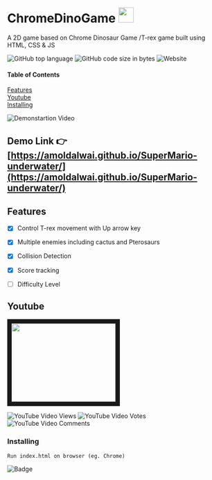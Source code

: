 




# ChromeDinoGame     <img src="https://emojis.slackmojis.com/emojis/images/1450319446/47/mario.gif?1450319446"  width="35" height="35" />

A 2D game based on Chrome Dinosaur Game /T-rex game built using HTML, CSS & JS 


![GitHub top language](https://img.shields.io/github/languages/top/amoldalwai/Chrome_Dino_Game?style=plastic)
![GitHub code size in bytes](https://img.shields.io/github/languages/code-size/amoldalwai/Chrome_Dino_Game?style=plastic)
![Website](https://img.shields.io/website?style=plastic&url=https%3A%2F%2Famoldalwai.github.io%2FChrome_Dino_Gamer%2F)

#### Table of Contents  
[Features](#Features)  
[Youtube](#Youtube)\
[Installing](#Installing)


![Demonstartion Video](https://j.gifs.com/D1j5OK.gif)


## Demo Link :point_right: [https://amoldalwai.github.io/SuperMario-underwater/](https://amoldalwai.github.io/SuperMario-underwater/)




## Features 

- [x] Control T-rex  movement with Up arrow key 
- [x] Multiple enemies including cactus and Pterosaurs
- [x] Collision Detection
- [x] Score tracking
- [ ] Difficulty Level


## Youtube

<a href="http://www.youtube.com/watch?feature=player_embedded&v=2dd6Vv_Sjyw
" target="_blank"><img src="http://img.youtube.com/vi/2dd6Vv_Sjyw/0.jpg" 
 width="240" height="180" border="10" /></a>

![YouTube Video Views](https://img.shields.io/youtube/views/2dd6Vv_Sjyw?style=plastic)
![YouTube Video Votes](https://img.shields.io/youtube/likes/2dd6Vv_Sjyw?style=social&withDislikes)
![YouTube Video Comments](https://img.shields.io/youtube/comments/2dd6Vv_Sjyw?style=social)


### Installing

```
Run index.html on browser (eg. Chrome)
```

![Badge](https://img.shields.io/badge/Made%20by-Amol%20Dalwai-red)

